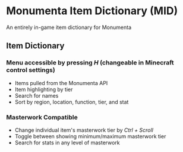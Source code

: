 # Monumenta Item Dictionary (MID)

An entirely in-game item dictionary for Monumenta

## Item Dictionary
### Menu accessible by pressing _H_ (changeable in Minecraft control settings)
- Items pulled from the Monumenta API
- Item highlighting by tier
- Search for names
- Sort by region, location, function, tier, and stat

### Masterwork Compatible 
- Change individual item's masterwork tier by _Ctrl + Scroll_
- Toggle between showing minimum/maximum masterwork tier
- Search for stats in any level of masterwork